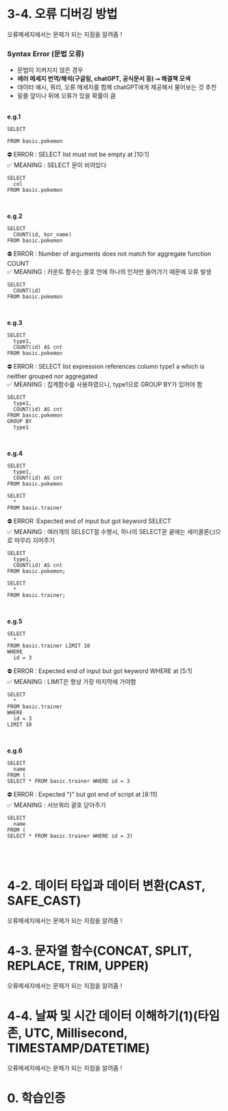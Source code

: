 # **3-4. 오류 디버깅 방법<br>**
오류메세지에서는 문제가 되는 지점을 알려줌 !<br>

### Syntax Error (문법 오류)
- 문법이 지켜지지 않은 경우
- **에러 메세지 번역/해석(구글링, chatGPT, 공식문서 등) ⭢ 해결책 모색**
- 데이터 예시, 쿼리, 오류 메세지를 함께 chatGPT에게 제공해서 물어보는 것 추천
- 밑줄 앞이나 뒤에 오류가 있을 확률이 큼<br><br>

**e.g.1<br>**
```
SELECT

FROM basic.pokemon
```
⛔ ERROR : SELECT list must not be empty at [10:1]<br>
✅ MEANING : SELECT 문이 비어있다<br>

```
SELECT
  col
FROM basic.pokemon
```
<br>

**e.g.2<br>**
```
SELECT
  COUNT(id, kor_name)
FROM basic.pokemon
```
⛔ ERROR : Number of arguments does not match for aggregate function COUNT<br>
✅ MEANING : 카운트 함수는 괄호 안에 하나의 인자만 들어가기 때문에 오류 발생<br>
```
SELECT
  COUNT(id)
FROM basic.pokemon
```
<br>

**e.g.3<br>**
```
SELECT
  type1,
  COUNT(id) AS cnt
FROM basic.pokemon
```
⛔ ERROR : SELECT list expression references column type1 a which is neither grouped nor aggregated<br>
✅ MEANING : 집계함수를 사용하였으니, type1으로 GROUP BY가 있어야 함<br>
```
SELECT
  type1,
  COUNT(id) AS cnt
FROM basic.pokemon
GROUP BY
  type1
```
<br>

**e.g.4<br>**
```
SELECT
  type1,
  COUNT(id) AS cnt
FROM basic.pokemon

SELECT
  *
FROM basic.trainer
```
⛔ ERROR :Expected end of input but got keyword SELECT<br>
✅ MEANING : 여러개의 SELECT절 수행시, 하나의 SELECT문 끝에는 세미콜론(;)으로 마무리 지어주기 <br>
```
SELECT
  type1,
  COUNT(id) AS cnt
FROM basic.pokemon;

SELECT
  *
FROM basic.trainer;
```
<br>

**e.g.5<br>**
```
SELECT
  *
FROM basic.trainer LIMIT 10
WHERE
  id = 3
```
⛔ ERROR : Expected end of input but got keyword WHERE at [5:1]<br>
✅ MEANING : LIMIT은 항상 가장 마지막에 가야함<br>
```
SELECT
  *
FROM basic.trainer
WHERE
  id = 3
LIMIT 10
```
<br>

**e.g.6<br>**
```
SELECT
  name
FROM (
SELECT * FROM basic.trainer WHERE id = 3
```
⛔ ERROR : Expected ")" but got end of script at [8:11]<br>
✅ MEANING : 서브쿼리 괄호 닫아주기<br>
```
SELECT
  name
FROM (
SELECT * FROM basic.trainer WHERE id = 3)
```
<br><br>

# **4-2. 데이터 타입과 데이터 변환(CAST, SAFE_CAST)<br>**
오류메세지에서는 문제가 되는 지점을 알려줌 !<br>

# **4-3. 문자열 함수(CONCAT, SPLIT, REPLACE, TRIM, UPPER)<br>**
오류메세지에서는 문제가 되는 지점을 알려줌 !<br>

# **4-4. 날짜 및 시간 데이터 이해하기(1)(타임존, UTC, Millisecond, TIMESTAMP/DATETIME)<br>**
오류메세지에서는 문제가 되는 지점을 알려줌 !<br>


# 0. 학습인증<br>
